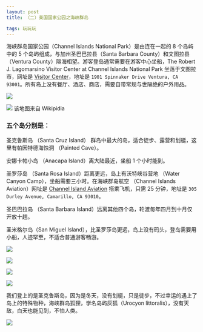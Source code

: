 ```yaml
---
layout: post
title: （二）美国国家公园之海峡群岛

tags: 玩玩玩
---
```

海峡群岛国家公园（Channel Islands National Park）是由连在一起的 8 个岛屿中的 5 个岛屿组成，与加州圣巴巴拉县（Santa Barbara County）和文图拉县（Ventura County）隔海相望。游客登岛通常需要在游客中心坐船，The Robert J. Lagomarsino Visitor Center at Channel Islands National Park 坐落于文图拉市，网址是 [ Visitor Center](https://www.nps.gov/chis/planyourvisit/visitorcenters.htm)，地址是 `1901 Spinnaker Drive Ventura, CA 93001`。所有岛上没有餐厅、酒店、商店，需要自带常规与世隔绝的户外用品。

![](https://i.v2ex.co/Xgan3gXc.png)

![](https://i.v2ex.co/YsY869N7.png)
该地图来自 Wikipidia

### 五个岛分别是：

圣克鲁斯岛 （Santa Cruz Island） 群岛中最大的岛，适合徒步、露营和划艇，这里有帕因特德海蚀洞 （Painted Cave）。

安娜卡帕小岛 （Anacapa Island）离大陆最近，坐船 1 个小时能到。

圣罗莎岛 （Santa Rosa Island）距离更远，岛上有沃特峡谷营地 （Water Canyon Camp），坐船需要三小时。在海峡群岛航空 （Channel Islands Aviation）网址是 [Channel Island Aviation](http://flycia.com/channel-islands-flights/) 搭乘飞机，只需 25 分钟，地址是 `305 Durley Avenue, Camarillo, CA 93010`。

圣巴巴拉岛 （Santa Barbara Island）远离其他四个岛，轮渡每年四月到十月仅开放十趟。

圣米格尔岛（San Miguel Island），比圣罗莎岛更远，岛上没有码头，登岛需要用小船，人迹罕至，不适合普通游客畅游。


![](https://i.v2ex.co/P5bBLy3D.png)

![](https://i.v2ex.co/2Ujqqbq5.png)

![](https://i.v2ex.co/7BdVxZdw.png)

![](https://i.v2ex.co/2cHW6iwL.png)

我们登上的是圣克鲁斯岛，因为是冬天，没有划艇，只是徒步，不过幸运的遇上了岛上的特殊物种，海峡群岛狐狸，学名岛屿灰狐（Urocyon littoralis），没有天敌，白天也能见到，不怕人类。

![](https://i.v2ex.co/Dt3l9122.png)

